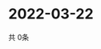 # 2022-03-22
  共 0条

  <!-- BEGIN -->
  <!-- 最后更新时间Tue Mar 22 2022 15:06:41 GMT+0000 (Coordinated Universal Time) -->
  
  <!-- END -->
  
  